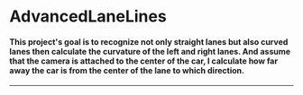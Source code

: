 # AdvancedLaneLines
#### This project's goal is to recognize not only straight lanes but also curved lanes then calculate the curvature of the left and right lanes. And assume that the camera is attached to the center of the car, I calculate how far away the car is from the center of the lane to which direction.
----
#### 
